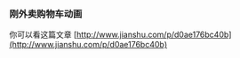 ### 刚外卖购物车动画
你可以看这篇文章
[http://www.jianshu.com/p/d0ae176bc40b](http://www.jianshu.com/p/d0ae176bc40b)
